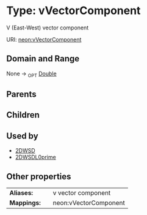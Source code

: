 
# Type: vVectorComponent


V (East-West) vector component

URI: [neon:vVectorComponent](https://data.neonscience.org/vVectorComponent)


## Domain and Range

None ->  <sub>OPT</sub> [Double](types/Double.md)

## Parents


## Children


## Used by

 * [2DWSD](2DWSD.md)
 * [2DWSDL0prime](2DWSDL0prime.md)

## Other properties

|  |  |  |
| --- | --- | --- |
| **Aliases:** | | v vector component |
| **Mappings:** | | neon:vVectorComponent |

